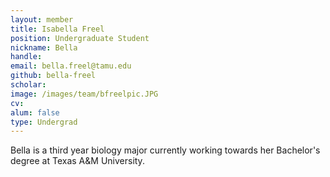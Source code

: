 ```yaml
---
layout: member
title: Isabella Freel
position: Undergraduate Student
nickname: Bella
handle: 
email: bella.freel@tamu.edu
github: bella-freel
scholar: 
image: /images/team/bfreelpic.JPG
cv: 
alum: false
type: Undergrad
---
```


Bella is a third year biology major currently working towards her Bachelor's degree at Texas A&M University.

